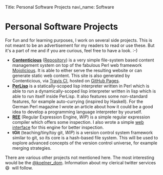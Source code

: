 Title: Personal Software Projects
navi_name: Software

# Personal Software Projects

For fun and for learning purposes, I work on several side projects. This is not meant to be an advertisement for my readers to read or use these. But it's a part of me and if you are curious, feel free to have a look. :-)

- **[Contenticious][contenticious]** ([Repository][contenticious-repo]) is a very simple file-system based content management system on top of the fabulous Perl web framework [Mojolicious][mojolicious]. It is able to either serve the resulting website or can generate static web content. This site is also generated by Contenticious, via [Travis CI][travis], hosted on [GitHub Pages][gh-pages].
- **[PerLisp][perlisp]** is a statically-scoped lisp interpreter written in Perl which is able to run a dynamically-scoped lisp interpreter written in lisp which is able to run itself inside PerLisp. It also features some non-standard features, for example auto-currying (inspired by Haskell). For the German Perl magazine I wrote an article about how it could be a good idea to develop a programming language interpreter by yourself.
- **[REE][REE]** (Regular Expression Engine, *WIP*) is a simple regular expression compiler which offers some inspection. I also wrote a simple [web interface][REE-web] for this engine for better inspection.
- **tGit** (teaching/tiny/toy git, *WIP*) is a version control system framework similar to git, so its core is a hash-based file system. This will be used to explore advanced concepts of the version control universe, for example merging strategies.

There are various other projects not mentioned here. The most interesting would be the [@koelner_dom][dom]. Information about my clerical twitter services 😄&nbsp; will follow.

[contenticious]: http://memowe.github.io/contenticious/
[contenticious-repo]: https://github.com/memowe/contenticious
[mojolicious]: https://github.com/kraih/mojo
[travis]: https://travis-ci.org/
[gh-pages]: https://pages.github.com/
[perlisp]: https://github.com/memowe/perlisp
[REE]: https://github.com/memowe/regex-engine
[REE-web]: https://github.com/memowe/regex-engine-web
[dom]: https://twitter.com/koelner_dom

<!--
## Tweethour
TODO
-->
